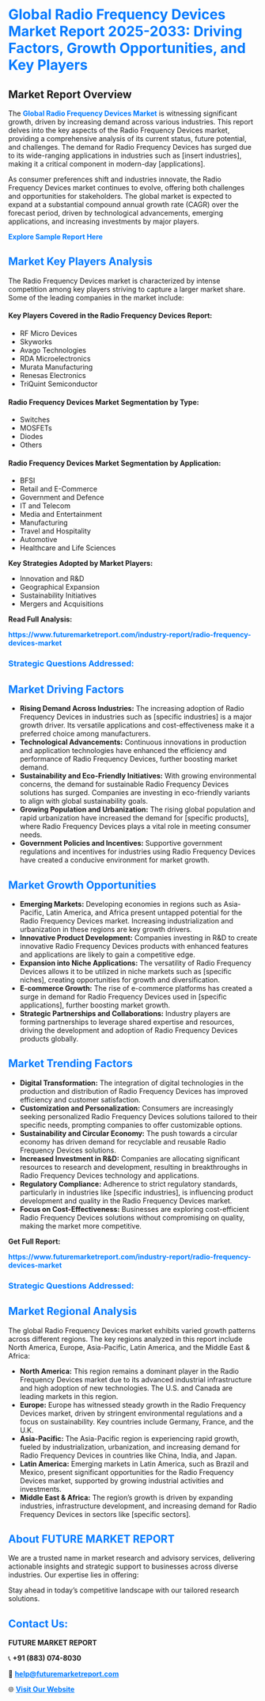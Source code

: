 <h1 style="color: #007BFF;">Global Radio Frequency Devices Market Report 2025-2033: Driving Factors, Growth Opportunities, and Key Players</h1>

<section id="overview">
<h2>Market Report Overview</h2>
<p>The <a href="https://www.futuremarketreport.com/industry-report/radio-frequency-devices-market" style="color: #007BFF; text-decoration: none;"><strong>Global Radio Frequency Devices Market</strong></a> is witnessing significant growth, driven by increasing demand across various industries. This report delves into the key aspects of the Radio Frequency Devices market, providing a comprehensive analysis of its current status, future potential, and challenges. The demand for Radio Frequency Devices has surged due to its wide-ranging applications in industries such as [insert industries], making it a critical component in modern-day [applications].</p>
<p>As consumer preferences shift and industries innovate, the Radio Frequency Devices market continues to evolve, offering both challenges and opportunities for stakeholders. The global market is expected to expand at a substantial compound annual growth rate (CAGR) over the forecast period, driven by technological advancements, emerging applications, and increasing investments by major players.</p>
</section>

<section id="overview">
<p><a href="https://www.futuremarketreport.com/request-sample/reportId=75399" style="color: #007BFF; text-decoration: none;"><strong>Explore Sample Report Here</strong></a></p>
</section>

<section id="key-players">
<h2 style="color: #007BFF;">Market Key Players Analysis</h2>
<p>The Radio Frequency Devices market is characterized by intense competition among key players striving to capture a larger market share. Some of the leading companies in the market include:</p>
<h4>Key Players Covered in the Radio Frequency Devices Report:</h4>
<ul><li>RF Micro Devices</li><li>Skyworks</li><li>Avago Technologies</li><li>RDA Microelectronics</li><li>Murata Manufacturing</li><li>Renesas Electronics</li><li>TriQuint Semiconductor</li></ul>
<h4>Radio Frequency Devices Market Segmentation by Type:</h4>
<ul><li>Switches</li><li>MOSFETs</li><li>Diodes</li><li>Others</li></ul>

<h4>Radio Frequency Devices Market Segmentation by Application:</h4>
<ul><li>BFSI</li><li>Retail and E-Commerce</li><li>Government and Defence</li><li>IT and Telecom</li><li>Media and Entertainment</li><li>Manufacturing</li><li>Travel and Hospitality</li><li>Automotive</li><li>Healthcare and Life Sciences</li></ul>
<p><strong>Key Strategies Adopted by Market Players:</strong></p>
<ul>
<li>Innovation and R&D</li>
<li>Geographical Expansion</li>
<li>Sustainability Initiatives</li>
<li>Mergers and Acquisitions</li>
</ul>
</section>

<section>
<p><strong>Read Full Analysis: </strong></p><a href="https://www.futuremarketreport.com/industry-report/radio-frequency-devices-market" style="color: #007BFF; text-decoration: none;"><strong>https://www.futuremarketreport.com/industry-report/radio-frequency-devices-market</strong></a>
<h3 style="color: #007BFF;">Strategic Questions Addressed:</h3>
</section>

<section id="driving-factors">
<h2 style="color: #007BFF;">Market Driving Factors</h2>
<ul>
<li><strong>Rising Demand Across Industries:</strong> The increasing adoption of Radio Frequency Devices in industries such as [specific industries] is a major growth driver. Its versatile applications and cost-effectiveness make it a preferred choice among manufacturers.</li>
<li><strong>Technological Advancements:</strong> Continuous innovations in production and application technologies have enhanced the efficiency and performance of Radio Frequency Devices, further boosting market demand.</li>
<li><strong>Sustainability and Eco-Friendly Initiatives:</strong> With growing environmental concerns, the demand for sustainable Radio Frequency Devices solutions has surged. Companies are investing in eco-friendly variants to align with global sustainability goals.</li>
<li><strong>Growing Population and Urbanization:</strong> The rising global population and rapid urbanization have increased the demand for [specific products], where Radio Frequency Devices plays a vital role in meeting consumer needs.</li>
<li><strong>Government Policies and Incentives:</strong> Supportive government regulations and incentives for industries using Radio Frequency Devices have created a conducive environment for market growth.</li>
</ul>
</section>

<section id="growth-opportunities">
<h2 style="color: #007BFF;">Market Growth Opportunities</h2>
<ul>
<li><strong>Emerging Markets:</strong> Developing economies in regions such as Asia-Pacific, Latin America, and Africa present untapped potential for the Radio Frequency Devices market. Increasing industrialization and urbanization in these regions are key growth drivers.</li>
<li><strong>Innovative Product Development:</strong> Companies investing in R&D to create innovative Radio Frequency Devices products with enhanced features and applications are likely to gain a competitive edge.</li>
<li><strong>Expansion into Niche Applications:</strong> The versatility of Radio Frequency Devices allows it to be utilized in niche markets such as [specific niches], creating opportunities for growth and diversification.</li>
<li><strong>E-commerce Growth:</strong> The rise of e-commerce platforms has created a surge in demand for Radio Frequency Devices used in [specific applications], further boosting market growth.</li>
<li><strong>Strategic Partnerships and Collaborations:</strong> Industry players are forming partnerships to leverage shared expertise and resources, driving the development and adoption of Radio Frequency Devices products globally.</li>
</ul>
</section>

<section id="trending-factors">
<h2 style="color: #007BFF;">Market Trending Factors</h2>
<ul>
<li><strong>Digital Transformation:</strong> The integration of digital technologies in the production and distribution of Radio Frequency Devices has improved efficiency and customer satisfaction.</li>
<li><strong>Customization and Personalization:</strong> Consumers are increasingly seeking personalized Radio Frequency Devices solutions tailored to their specific needs, prompting companies to offer customizable options.</li>
<li><strong>Sustainability and Circular Economy:</strong> The push towards a circular economy has driven demand for recyclable and reusable Radio Frequency Devices solutions.</li>
<li><strong>Increased Investment in R&D:</strong> Companies are allocating significant resources to research and development, resulting in breakthroughs in Radio Frequency Devices technology and applications.</li>
<li><strong>Regulatory Compliance:</strong> Adherence to strict regulatory standards, particularly in industries like [specific industries], is influencing product development and quality in the Radio Frequency Devices market.</li>
<li><strong>Focus on Cost-Effectiveness:</strong> Businesses are exploring cost-efficient Radio Frequency Devices solutions without compromising on quality, making the market more competitive.</li>
</ul>
</section>

<section>
<p><strong>Get Full Report: </strong></p><a href="https://www.futuremarketreport.com/industry-report/radio-frequency-devices-market" style="color: #007BFF; text-decoration: none;"><strong>https://www.futuremarketreport.com/industry-report/radio-frequency-devices-market</strong></a>
<h3 style="color: #007BFF;">Strategic Questions Addressed:</h3>
</section>


<section id="regional-analysis">
<h2 style="color: #007BFF;">Market Regional Analysis</h2>
<p>The global Radio Frequency Devices market exhibits varied growth patterns across different regions. The key regions analyzed in this report include North America, Europe, Asia-Pacific, Latin America, and the Middle East & Africa:</p>
<ul>
<li><strong>North America:</strong> This region remains a dominant player in the Radio Frequency Devices market due to its advanced industrial infrastructure and high adoption of new technologies. The U.S. and Canada are leading markets in this region.</li>
<li><strong>Europe:</strong> Europe has witnessed steady growth in the Radio Frequency Devices market, driven by stringent environmental regulations and a focus on sustainability. Key countries include Germany, France, and the U.K.</li>
<li><strong>Asia-Pacific:</strong> The Asia-Pacific region is experiencing rapid growth, fueled by industrialization, urbanization, and increasing demand for Radio Frequency Devices in countries like China, India, and Japan.</li>
<li><strong>Latin America:</strong> Emerging markets in Latin America, such as Brazil and Mexico, present significant opportunities for the Radio Frequency Devices market, supported by growing industrial activities and investments.</li>
<li><strong>Middle East & Africa:</strong> The region’s growth is driven by expanding industries, infrastructure development, and increasing demand for Radio Frequency Devices in sectors like [specific sectors].</li>
</ul>
</section>

<footer>
<h2 style="color: #007BFF;">About FUTURE MARKET REPORT</h2>
<p>We are a trusted name in market research and advisory services, delivering actionable insights and strategic support to businesses across diverse industries. Our expertise lies in offering:</p>

<p>Stay ahead in today’s competitive landscape with our tailored research solutions.</p>

<h2 style="color: #007BFF;">Contact Us:</h2>
<p><strong>FUTURE MARKET REPORT</strong></p>
<p>📞 <strong>+91 (883) 074-8030</strong></p>
<p>📧 <strong><a href="mailto:help@futuremarketreport.com" style="color: #007BFF;">help@futuremarketreport.com</a></strong></p>
<p>🌐 <strong><a href="https://www.futuremarketreport.com/" style="color: #007BFF;">Visit Our Website</a></strong></p>
</footer>